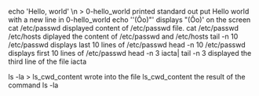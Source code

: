 echo 'Hello, world' \n > 0-hello_world printed standard out put Hello world with a new line in 0-hello_world
echo '\'(Ôo)"' displays "(Ôo)' on the screen
cat /etc/passwd displayed content of /etc/passwd file.
cat /etc/passwd /etc/hosts diplayed the content of /etc/passwd and /etc/hosts
tail -n 10 /etc/passwd displays last 10 lines of /etc/passwd
head -n 10 /etc/passwd displays first 10 lines of /etc/passwd
head -n 3 iacta| tail -n 3  displayed the third line of the file iacta

ls -la > ls_cwd_content wrote  into the file ls_cwd_content the result of the command ls -la

